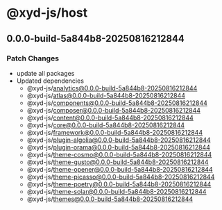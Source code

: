 # @xyd-js/host

## 0.0.0-build-5a844b8-20250816212844

### Patch Changes

- update all packages
- Updated dependencies
  - @xyd-js/analytics@0.0.0-build-5a844b8-20250816212844
  - @xyd-js/atlas@0.0.0-build-5a844b8-20250816212844
  - @xyd-js/components@0.0.0-build-5a844b8-20250816212844
  - @xyd-js/composer@0.0.0-build-5a844b8-20250816212844
  - @xyd-js/content@0.0.0-build-5a844b8-20250816212844
  - @xyd-js/core@0.0.0-build-5a844b8-20250816212844
  - @xyd-js/framework@0.0.0-build-5a844b8-20250816212844
  - @xyd-js/plugin-algolia@0.0.0-build-5a844b8-20250816212844
  - @xyd-js/plugin-orama@0.0.0-build-5a844b8-20250816212844
  - @xyd-js/theme-cosmo@0.0.0-build-5a844b8-20250816212844
  - @xyd-js/theme-gusto@0.0.0-build-5a844b8-20250816212844
  - @xyd-js/theme-opener@0.0.0-build-5a844b8-20250816212844
  - @xyd-js/theme-picasso@0.0.0-build-5a844b8-20250816212844
  - @xyd-js/theme-poetry@0.0.0-build-5a844b8-20250816212844
  - @xyd-js/theme-solar@0.0.0-build-5a844b8-20250816212844
  - @xyd-js/themes@0.0.0-build-5a844b8-20250816212844
